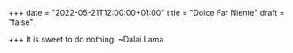 +++
date = "2022-05-21T12:00:00+01:00"
title = "Dolce Far Niente"
draft = "false"

+++
It is sweet to do nothing. ~Dalai Lama
